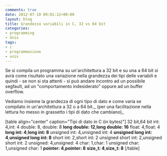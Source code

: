 ```yaml
---
comments: true
date: 2012-07-10 09:01:12+00:00
layout: blog
title: Grandezza variabili in C, 32 vs 64 bit
categories:
- programming
- Unix
tags:
- c
- programmazione
- unix
---
```


Se si compila un programma su un'architettura a 32 bit e su una a 64 bit si avrà come risultato una variazione nella grandezza dei tipi delle variabili e quindi - se non si sta attenti - si può andare incontro ad un possibile segfault, ad un "comportamento indesiderato" oppure ad un buffer overflow.

Vediamo insieme la grandezza di ogni tipo di dato e come varia se compilato in un'architettura a 32 o a 64 bit._ (per una facilitazione nella lettura ho messo in grassetto i tipi di dato che cambiano)_


[table align="center" caption="Tipi di dato in C (in bytes)"]
32 bit,64 bit
int: 4,int: 4
double: 8, double: 8
**long double: 12**,**long double: 16**
float: 4,float: 4
**long int: 4**,**long int: 8**
unsigned int: 4,unsigned int: 4
**unsigned long int: 4**,**unsigned long int: 8**
short int: 2,short int: 2
unsigned short int: 2,unsigned short int: 2
unsigned: 4,unsigned: 4
char: 1,char: 1
unsigned char: 1,unsigned char: 1
**pointer: 4**,**pointer: 8**
**size_t: 4**,**size_t: 8**
[/table]

